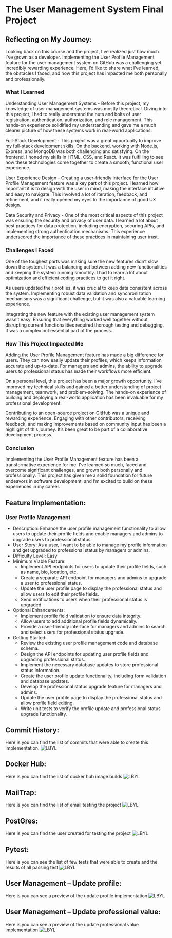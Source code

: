 # The User Management System Final Project

## Reflecting on My Journey:
Looking back on this course and the project, I've realized just how much I've grown as a developer. Implementing the User Profile Management feature for the user management system on GitHub was a challenging yet incredibly rewarding experience. Here, I’d like to share what I’ve learned, the obstacles I faced, and how this project has impacted me both personally and professionally.

### What I Learned

Understanding User Management Systems - Before this project, my knowledge of user management systems was mostly theoretical. Diving into this project, I had to really understand the nuts and bolts of user registration, authentication, authorization, and role management. This hands-on experience solidified my understanding and gave me a much clearer picture of how these systems work in real-world applications.

Full-Stack Development - This project was a great opportunity to improve my full-stack development skills. On the backend, working with Node.js, Express, and MongoDB was both challenging and satisfying. On the frontend, I honed my skills in HTML, CSS, and React. It was fulfilling to see how these technologies come together to create a smooth, functional user experience.

User Experience Design - Creating a user-friendly interface for the User Profile Management feature was a key part of this project. I learned how important it is to design with the user in mind, making the interface intuitive and easy to navigate. This involved a lot of iteration, feedback, and refinement, and it really opened my eyes to the importance of good UX design.

Data Security and Privacy - One of the most critical aspects of this project was ensuring the security and privacy of user data. I learned a lot about best practices for data protection, including encryption, securing APIs, and implementing strong authentication mechanisms. This experience underscored the importance of these practices in maintaining user trust.

### Challenges I Faced

One of the toughest parts was making sure the new features didn’t slow down the system. It was a balancing act between adding new functionalities and keeping the system running smoothly. I had to learn a lot about optimization and efficient coding practices to get it right.

As users updated their profiles, it was crucial to keep data consistent across the system. Implementing robust data validation and synchronization mechanisms was a significant challenge, but it was also a valuable learning experience.

Integrating the new feature with the existing user management system wasn’t easy. Ensuring that everything worked well together without disrupting current functionalities required thorough testing and debugging. It was a complex but essential part of the process.

### How This Project Impacted Me

Adding the User Profile Management feature has made a big difference for users. They can now easily update their profiles, which keeps information accurate and up-to-date. For managers and admins, the ability to upgrade users to professional status has made their workflows more efficient.

On a personal level, this project has been a major growth opportunity. I’ve improved my technical skills and gained a better understanding of project management, teamwork, and problem-solving. The hands-on experience of building and deploying a real-world application has been invaluable for my professional development.

Contributing to an open-source project on GitHub was a unique and rewarding experience. Engaging with other contributors, receiving feedback, and making improvements based on community input has been a highlight of this journey. It’s been great to be part of a collaborative development process.

### Conclusion

Implementing the User Profile Management feature has been a transformative experience for me. I’ve learned so much, faced and overcome significant challenges, and grown both personally and professionally. This project has given me a solid foundation for future endeavors in software development, and I’m excited to build on these experiences in my career.

## Feature Implementation:

### User Profile Management
- Description: Enhance the user profile management functionality to allow users to update their profile fields and enable managers and admins to upgrade users to professional status.
- User Story: As a user, I want to be able to manage my profile information and get upgraded to professional status by managers or admins.
- Difficulty Level: Easy
- Minimum Viable Feature:
   - Implement API endpoints for users to update their profile fields, such as name, bio, location, etc.
   - Create a separate API endpoint for managers and admins to upgrade a user to professional status.
   - Update the user profile page to display the professional status and allow users to edit their profile fields.
   - Send notifications to users when their professional status is upgraded.
- Optional Enhancements:
   - Implement profile field validation to ensure data integrity.
   - Allow users to add additional profile fields dynamically.
   - Provide a user-friendly interface for managers and admins to search and select users for professional status upgrade.
- Getting Started:
   - Review the existing user profile management code and database schema.
   - Design the API endpoints for updating user profile fields and upgrading professional status.
   - Implement the necessary database updates to store professional status information.
   - Create the user profile update functionality, including form validation and database updates.
   - Develop the professional status upgrade feature for managers and admins.
   - Update the user profile page to display the professional status and allow profile field editing.
   - Write unit tests to verify the profile update and professional status upgrade functionality.

## Commit History:
Here is you can find the list of commits that were able to create this implementation.
![LBYL](github-pull-request.png "github pull request and workflows")

## Docker Hub:
Here is you can find the list of docker hub image builds
![LBYL](docker-hub.png "Docker Hub Account")

## MailTrap:
Here is you can find the list of email testing the project
![LBYL](mailtrap.png "mailtrap")

## PostGres:
Here is you can find the user created for testing the project
![LBYL](postgres.png "postgres")

## Pytest:
Here is you can see the list of few tests that were able to create and the results of all passing test
![LBYL](pytest.png "pytest")

## User Management – Update profile:
Here is you can see a preview of the update profile implementation
![LBYL](user-profile-management.png "User profile management")

## User Management – Update professional value:
Here is you can see a preview of the update professional value implementation
![LBYL](update-professional-value.png "Update professional value")


